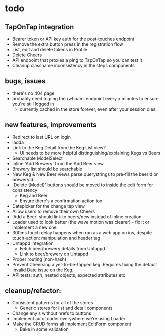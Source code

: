 # todo

## TapOnTap integration

- Bearer token or API key auth for the post-touches endpoint
- Remove the extra button press in the registration flow
- List, edit and delete tokens in Profile
- Delete Cheers
- API endpoint that proxies a ping to TapOnTap so you can test it
- Cleanup classname inconsistency in the steps components




## bugs, issues

- there's no 404 page
- probably need to ping the /whoami endpoint every x minutes to ensure you're still logged in
  - currently cached in the store forever, even after your session dies.

## new features, improvements

- Redirect to last URL on login
- ladda
- Link to the Keg Detail from the Keg List view?
  - UI needs to be more helpful distinguishing/explaining Kegs vs Beers
- Searchable ModelSelect
- Inline 'Add Brewery' from the Add Beer view
- Brewery list should be searchable
- New Keg & New Beer views parse querystrings to pre-fill the beerId or breweryId
- 'Delete {Model}' buttons should be moved to inside the edit form for consistency
  - Keg and Beer
  - Ensure there's a confirmation action too
- Datepicker for the change tap view
- Allow users to remove their own Cheers
- 'Add a Beer' should link to beers/new instead of inline creation
- Loader used to look better (the wave motion was clearer) - fix it or implement a new one
- 300ms touch delay happens when run as a web app on ios, despite touch-action: manipulation and header tag
- Untappd integration
  - Fetch beer/brewery details from Untappd
  - Link to beer/brewery on Untappd
- Proper routing (non-hash)
- Prevent Cheersing a yet-to-be-tapped keg. Requires fixing the default Invalid Date issue on the Keg.
- API tests: auth, nested objects, expected attributes etc

## cleanup/refactor:

- Consistent patterns for all of the stores
  - Generic stores for list and detail components
- Change any <A>s without hrefs to buttons
- Implement autoLoader everywhere we're using Loader
- Make the CRUD forms all implement EditForm component
  - Bake in some validation
